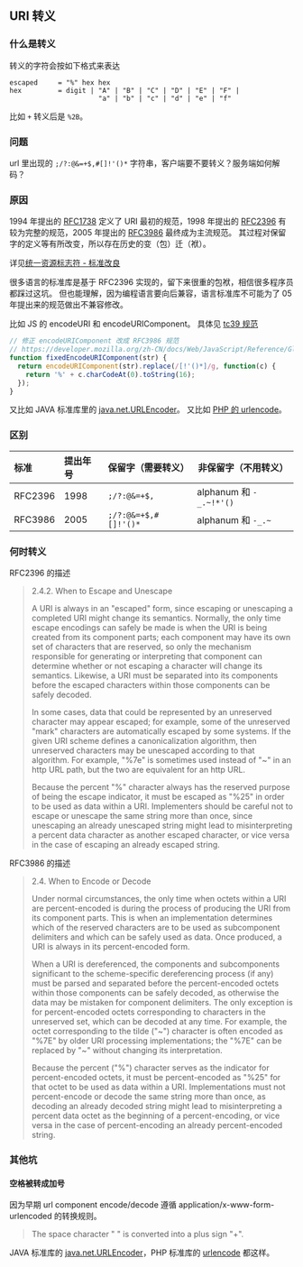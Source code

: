 ## URI 转义

### 什么是转义

转义的字符会按如下格式来表达

```
escaped     = "%" hex hex
hex         = digit | "A" | "B" | "C" | "D" | "E" | "F" |
                      "a" | "b" | "c" | "d" | "e" | "f"
```

比如 `+` 转义后是 `%2B`。

### 问题

url 里出现的 `;/?:@&=+$,#[]!'()*` 字符串，客户端要不要转义？服务端如何解码？

### 原因

1994 年提出的 [RFC1738][] 定义了 URI 最初的规范，1998 年提出的 [RFC2396][] 有较为完整的规范，2005 年提出的 [RFC3986][] 最终成为主流规范。
其过程对保留字的定义等有所改变，所以存在历史的变（包）迁（袱）。

详见[统一资源标志符 - 标准改良](https://www.wikiwand.com/zh-tw/%E7%BB%9F%E4%B8%80%E8%B5%84%E6%BA%90%E6%A0%87%E5%BF%97%E7%AC%A6#/%E6%A0%87%E5%87%86%E6%94%B9%E8%89%AF)

很多语言的标准库是基于 RFC2396 实现的，留下来很重的包袱，相信很多程序员都踩过这坑。
但也能理解，因为编程语言要向后兼容，语言标准库不可能为了 05 年提出来的规范做出不兼容修改。

比如 JS 的 encodeURI 和 encodeURIComponent。
具体见 [tc39 规范](https://tc39.github.io/ecma262/#sec-uri-syntax-and-semantics)

```js
// 修正 encodeURIComponent 改成 RFC3986 规范
// https://developer.mozilla.org/zh-CN/docs/Web/JavaScript/Reference/Global_Objects/encodeURIComponent
function fixedEncodeURIComponent(str) {
  return encodeURIComponent(str).replace(/[!'()*]/g, function(c) {
    return '%' + c.charCodeAt(0).toString(16);
  });
}
```

又比如 JAVA 标准库里的 [java.net.URLEncoder][]。
又比如 [PHP 的 urlencode](PHP)。

### 区别

| 标准    | 提出年号 | 保留字（需要转义）   | 非保留字（不用转义）    |
|:--------|:---------|:---------------------|-------------------------|
| RFC2396 | 1998     | `;/?:@&=+$,`         | alphanum 和 `-_.~!*'()` |
| RFC3986 | 2005     | `;/?:@&=+$,#[]!'()*` | alphanum 和 `-_.~`      |

### 何时转义

RFC2396 的描述

> 2.4.2. When to Escape and Unescape
>
>   A URI is always in an "escaped" form, since escaping or unescaping a
>   completed URI might change its semantics.  Normally, the only time
>   escape encodings can safely be made is when the URI is being created
>   from its component parts; each component may have its own set of
>   characters that are reserved, so only the mechanism responsible for
>   generating or interpreting that component can determine whether or
>   not escaping a character will change its semantics. Likewise, a URI
>   must be separated into its components before the escaped characters
>   within those components can be safely decoded.
>
>   In some cases, data that could be represented by an unreserved
>   character may appear escaped; for example, some of the unreserved
>   "mark" characters are automatically escaped by some systems.  If the
>   given URI scheme defines a canonicalization algorithm, then
>   unreserved characters may be unescaped according to that algorithm.
>   For example, "%7e" is sometimes used instead of "~" in an http URL
>   path, but the two are equivalent for an http URL.
>
>   Because the percent "%" character always has the reserved purpose of
>   being the escape indicator, it must be escaped as "%25" in order to
>   be used as data within a URI.  Implementers should be careful not to
>   escape or unescape the same string more than once, since unescaping
>   an already unescaped string might lead to misinterpreting a percent
>   data character as another escaped character, or vice versa in the
>   case of escaping an already escaped string.

RFC3986 的描述

> 2.4.  When to Encode or Decode
>
>   Under normal circumstances, the only time when octets within a URI
>   are percent-encoded is during the process of producing the URI from
>   its component parts.  This is when an implementation determines which
>   of the reserved characters are to be used as subcomponent delimiters
>   and which can be safely used as data.  Once produced, a URI is always
>   in its percent-encoded form.
>
>   When a URI is dereferenced, the components and subcomponents
>   significant to the scheme-specific dereferencing process (if any)
>   must be parsed and separated before the percent-encoded octets within
>   those components can be safely decoded, as otherwise the data may be
>   mistaken for component delimiters.  The only exception is for
>   percent-encoded octets corresponding to characters in the unreserved
>   set, which can be decoded at any time.  For example, the octet
>   corresponding to the tilde ("~") character is often encoded as "%7E"
>   by older URI processing implementations; the "%7E" can be replaced by
>   "~" without changing its interpretation.
>
>   Because the percent ("%") character serves as the indicator for
>   percent-encoded octets, it must be percent-encoded as "%25" for that
>   octet to be used as data within a URI.  Implementations must not
>   percent-encode or decode the same string more than once, as decoding
>   an already decoded string might lead to misinterpreting a percent
>   data octet as the beginning of a percent-encoding, or vice versa in
>   the case of percent-encoding an already percent-encoded string.

### 其他坑

#### 空格被转成加号

因为早期 url component encode/decode 遵循 application/x-www-form-urlencoded 的转换规则。

> The space character "   " is converted into a plus sign "+".

JAVA 标准库的 [java.net.URLEncoder][]，PHP 标准库的 [urlencode](PHP) 都这样。


[PHP]: https://www.php.net/manual/en/function.urlencode.php
[java.net.URLEncoder]: https://docs.oracle.com/en/java/javase/12/docs/api/java.base/java/net/URLEncoder.html
[RFC1738]: https://tools.ietf.org/html/rfc1738
[RFC2396]: https://tools.ietf.org/html/rfc2396
[RFC3986]: https://tools.ietf.org/html/rfc3986
